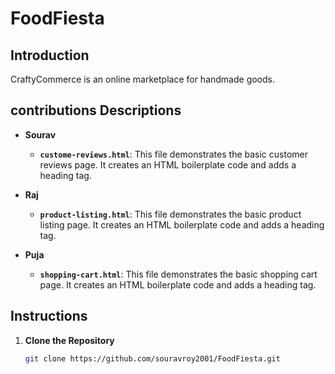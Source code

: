 # FoodFiesta

## Introduction

CraftyCommerce is an online marketplace for handmade goods.

## contributions Descriptions

- **Sourav**
  - **`custome-reviews.html`**: This file demonstrates the basic customer reviews page. It creates an HTML boilerplate code and adds a heading tag.

- **Raj**
  - **`product-listing.html`**: This file demonstrates the basic product listing page. It creates an HTML boilerplate code and adds a heading tag.

- **Puja**
  - **`shopping-cart.html`**: This file demonstrates the basic shopping cart page. It creates an HTML boilerplate code and adds a heading tag.

## Instructions

1. **Clone the Repository**

   ```sh
   git clone https://github.com/souravroy2001/FoodFiesta.git
